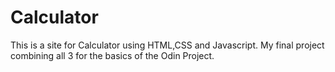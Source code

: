 # Calculator
This is a site for Calculator using HTML,CSS and Javascript. My final project combining all 3 for the basics of the Odin Project.
